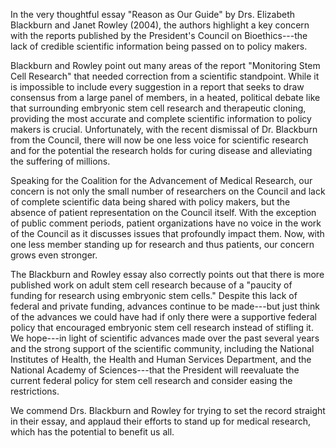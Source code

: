 In the very thoughtful essay "Reason as Our Guide" by Drs. Elizabeth
Blackburn and Janet Rowley (2004), the authors highlight a key concern
with the reports published by the President\'s Council on
Bioethics---the lack of credible scientific information being passed on
to policy makers.

Blackburn and Rowley point out many areas of the report "Monitoring Stem
Cell Research" that needed correction from a scientific standpoint.
While it is impossible to include every suggestion in a report that
seeks to draw consensus from a large panel of members, in a heated,
political debate like that surrounding embryonic stem cell research and
therapeutic cloning, providing the most accurate and complete scientific
information to policy makers is crucial. Unfortunately, with the recent
dismissal of Dr. Blackburn from the Council, there will now be one less
voice for scientific research and for the potential the research holds
for curing disease and alleviating the suffering of millions.

Speaking for the Coalition for the Advancement of Medical Research, our
concern is not only the small number of researchers on the Council and
lack of complete scientific data being shared with policy makers, but
the absence of patient representation on the Council itself. With the
exception of public comment periods, patient organizations have no voice
in the work of the Council as it discusses issues that profoundly impact
them. Now, with one less member standing up for research and thus
patients, our concern grows even stronger.

The Blackburn and Rowley essay also correctly points out that there is
more published work on adult stem cell research because of a "paucity of
funding for research using embryonic stem cells." Despite this lack of
federal and private funding, advances continue to be made---but just
think of the advances we could have had if only there were a supportive
federal policy that encouraged embryonic stem cell research instead of
stifling it. We hope---in light of scientific advances made over the
past several years and the strong support of the scientific community,
including the National Institutes of Health, the Health and Human
Services Department, and the National Academy of Sciences---that the
President will reevaluate the current federal policy for stem cell
research and consider easing the restrictions.

We commend Drs. Blackburn and Rowley for trying to set the record
straight in their essay, and applaud their efforts to stand up for
medical research, which has the potential to benefit us all.

[^1]: Coalition for the Advancement of Medical Research, Washington,
    District of Columbia, United States of America. E-mail:
    <camresearch@yahoo.com>
